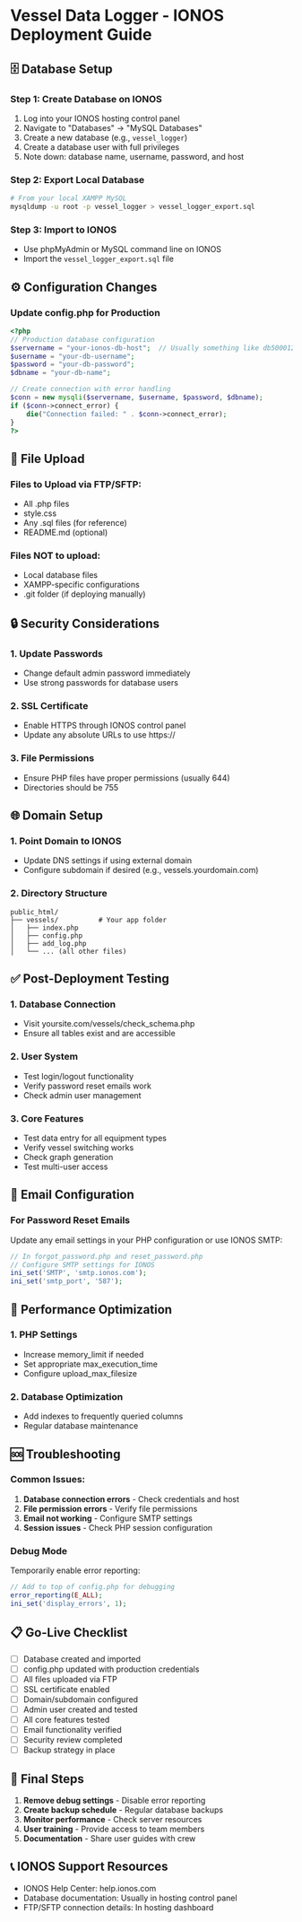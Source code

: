 # Vessel Data Logger - IONOS Deployment Guide

## 🗄️ Database Setup

### Step 1: Create Database on IONOS
1. Log into your IONOS hosting control panel
2. Navigate to "Databases" → "MySQL Databases"
3. Create a new database (e.g., `vessel_logger`)
4. Create a database user with full privileges
5. Note down: database name, username, password, and host

### Step 2: Export Local Database
```bash
# From your local XAMPP MySQL
mysqldump -u root -p vessel_logger > vessel_logger_export.sql
```

### Step 3: Import to IONOS
- Use phpMyAdmin or MySQL command line on IONOS
- Import the `vessel_logger_export.sql` file

## ⚙️ Configuration Changes

### Update config.php for Production
```php
<?php
// Production database configuration
$servername = "your-ionos-db-host";  // Usually something like db5000123456.db.1and1.com
$username = "your-db-username";
$password = "your-db-password";
$dbname = "your-db-name";

// Create connection with error handling
$conn = new mysqli($servername, $username, $password, $dbname);
if ($conn->connect_error) {
    die("Connection failed: " . $conn->connect_error);
}
?>
```

## 📁 File Upload

### Files to Upload via FTP/SFTP:
- All .php files
- style.css
- Any .sql files (for reference)
- README.md (optional)

### Files NOT to upload:
- Local database files
- XAMPP-specific configurations
- .git folder (if deploying manually)

## 🔒 Security Considerations

### 1. Update Passwords
- Change default admin password immediately
- Use strong passwords for database users

### 2. SSL Certificate
- Enable HTTPS through IONOS control panel
- Update any absolute URLs to use https://

### 3. File Permissions
- Ensure PHP files have proper permissions (usually 644)
- Directories should be 755

## 🌐 Domain Setup

### 1. Point Domain to IONOS
- Update DNS settings if using external domain
- Configure subdomain if desired (e.g., vessels.yourdomain.com)

### 2. Directory Structure
```
public_html/
├── vessels/          # Your app folder
│   ├── index.php
│   ├── config.php
│   ├── add_log.php
│   └── ... (all other files)
```

## ✅ Post-Deployment Testing

### 1. Database Connection
- Visit yoursite.com/vessels/check_schema.php
- Ensure all tables exist and are accessible

### 2. User System
- Test login/logout functionality
- Verify password reset emails work
- Check admin user management

### 3. Core Features
- Test data entry for all equipment types
- Verify vessel switching works
- Check graph generation
- Test multi-user access

## 📧 Email Configuration

### For Password Reset Emails
Update any email settings in your PHP configuration or use IONOS SMTP:

```php
// In forgot_password.php and reset_password.php
// Configure SMTP settings for IONOS
ini_set('SMTP', 'smtp.ionos.com');
ini_set('smtp_port', '587');
```

## 🔧 Performance Optimization

### 1. PHP Settings
- Increase memory_limit if needed
- Set appropriate max_execution_time
- Configure upload_max_filesize

### 2. Database Optimization
- Add indexes to frequently queried columns
- Regular database maintenance

## 🆘 Troubleshooting

### Common Issues:
1. **Database connection errors** - Check credentials and host
2. **File permission errors** - Verify file permissions
3. **Email not working** - Configure SMTP settings
4. **Session issues** - Check PHP session configuration

### Debug Mode
Temporarily enable error reporting:
```php
// Add to top of config.php for debugging
error_reporting(E_ALL);
ini_set('display_errors', 1);
```

## 📋 Go-Live Checklist

- [ ] Database created and imported
- [ ] config.php updated with production credentials
- [ ] All files uploaded via FTP
- [ ] SSL certificate enabled
- [ ] Domain/subdomain configured
- [ ] Admin user created and tested
- [ ] All core features tested
- [ ] Email functionality verified
- [ ] Security review completed
- [ ] Backup strategy in place

## 🎯 Final Steps

1. **Remove debug settings** - Disable error reporting
2. **Create backup schedule** - Regular database backups
3. **Monitor performance** - Check server resources
4. **User training** - Provide access to team members
5. **Documentation** - Share user guides with crew

## 📞 IONOS Support Resources

- IONOS Help Center: help.ionos.com
- Database documentation: Usually in hosting control panel
- FTP/SFTP connection details: In hosting dashboard
